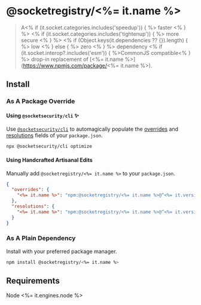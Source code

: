 # @socketregistry/<%= it.name %>

>A<% if (it.socket.categories.includes('speedup')) { %> faster <% } %>
<% if (it.socket.categories.includes('tightenup')) { %> more secure <% } %>
<% if (Object.keys(it.dependencies ?? {}).length) { %> low <% } else { %> zero <% } %>
dependency <% if (it.socket.interop?.includes('esm')) { %>CommonJS compatible<% } %>
drop-in replacement of [<%= it.name %>](https://www.npmjs.com/package/<%= it.name %>).

## Install

### As A Package Override

#### Using `@socketsecurity/cli` :sparkles:

Use [`@socketsecurity/cli`](https://www.npmjs.com/package/@socketsecurity/cli)
to automagically populate the
[overrides](https://docs.npmjs.com/cli/v9/configuring-npm/package-json#overrides)
and [resolutions](https://yarnpkg.com/configuration/manifest#resolutions) fields
of your `package.json`.

```sh
npx @socketsecurity/cli optimize
```

#### Using Handcrafted Artisanal Edits

Manually add `@socketregistry/<%= it.name %>` to your `package.json`.

```json
{
  "overrides": {
    "<%= it.name %>": "npm:@socketregistry/<%= it.name %>@^<%= it.version.major %>"
  },
  "resolutions": {
    "<%= it.name %>": "npm:@socketregistry/<%= it.name %>@^<%= it.version.major %>"
  }
}
```

### As A Plain Dependency

Install with your preferred package manager.

```sh
npm install @socketregistry/<%= it.name %>

```

## Requirements

Node <%= it.engines.node %>
